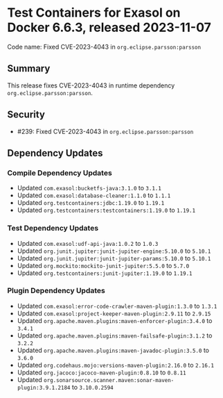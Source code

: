 # Test Containers for Exasol on Docker 6.6.3, released 2023-11-07

Code name: Fixed CVE-2023-4043 in `org.eclipse.parsson:parsson`

## Summary

This release fixes CVE-2023-4043 in runtime dependency `org.eclipse.parsson:parsson`.

## Security

* #239: Fixed CVE-2023-4043 in `org.eclipse.parsson:parsson`

## Dependency Updates

### Compile Dependency Updates

* Updated `com.exasol:bucketfs-java:3.1.0` to `3.1.1`
* Updated `com.exasol:database-cleaner:1.1.0` to `1.1.1`
* Updated `org.testcontainers:jdbc:1.19.0` to `1.19.1`
* Updated `org.testcontainers:testcontainers:1.19.0` to `1.19.1`

### Test Dependency Updates

* Updated `com.exasol:udf-api-java:1.0.2` to `1.0.3`
* Updated `org.junit.jupiter:junit-jupiter-engine:5.10.0` to `5.10.1`
* Updated `org.junit.jupiter:junit-jupiter-params:5.10.0` to `5.10.1`
* Updated `org.mockito:mockito-junit-jupiter:5.5.0` to `5.7.0`
* Updated `org.testcontainers:junit-jupiter:1.19.0` to `1.19.1`

### Plugin Dependency Updates

* Updated `com.exasol:error-code-crawler-maven-plugin:1.3.0` to `1.3.1`
* Updated `com.exasol:project-keeper-maven-plugin:2.9.11` to `2.9.15`
* Updated `org.apache.maven.plugins:maven-enforcer-plugin:3.4.0` to `3.4.1`
* Updated `org.apache.maven.plugins:maven-failsafe-plugin:3.1.2` to `3.2.2`
* Updated `org.apache.maven.plugins:maven-javadoc-plugin:3.5.0` to `3.6.0`
* Updated `org.codehaus.mojo:versions-maven-plugin:2.16.0` to `2.16.1`
* Updated `org.jacoco:jacoco-maven-plugin:0.8.10` to `0.8.11`
* Updated `org.sonarsource.scanner.maven:sonar-maven-plugin:3.9.1.2184` to `3.10.0.2594`
